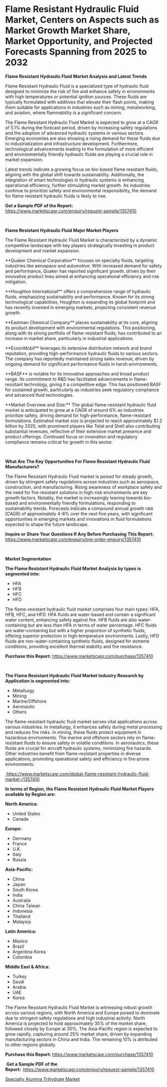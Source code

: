 <p><h1>Flame Resistant Hydraulic Fluid Market, Centers on Aspects such as Market Growth Market Share, Market Opportunity, and Projected Forecasts Spanning from 2025 to 2032</h1></p><p><strong>Flame Resistant Hydraulic Fluid Market Analysis and Latest Trends</strong></p>
<p><p>Flame Resistant Hydraulic Fluid is a specialized type of hydraulic fluid designed to minimize the risk of fire and enhance safety in environments with high temperatures or potential ignition sources. These fluids are typically formulated with additives that elevate their flash points, making them suitable for applications in industries such as mining, metalworking, and aviation, where flammability is a significant concern. </p><p>The Flame Resistant Hydraulic Fluid Market is expected to grow at a CAGR of 5.1% during the forecast period, driven by increasing safety regulations and the adoption of advanced hydraulic systems in various sectors. Emerging economies are also showing a rising demand for these fluids due to industrialization and infrastructure development. Furthermore, technological advancements leading to the formulation of more efficient and environmentally friendly hydraulic fluids are playing a crucial role in market expansion. </p><p>Latest trends indicate a growing focus on bio-based flame resistant fluids, aligning with the global shift towards sustainability. Additionally, the integration of smart technologies in hydraulic systems is enhancing operational efficiency, further stimulating market growth. As industries continue to prioritize safety and environmental responsibility, the demand for flame resistant hydraulic fluids is likely to rise.</p></p>
<p><strong>Get a Sample PDF of the Report:&nbsp;</strong> <a href="https://www.marketscagr.com/enquiry/request-sample/1357410?utm_campaign=1869&utm_medium=2&utm_source=Github&utm_content=ia&utm_term=01022025&utm_id=flame-resistant-hydraulic-fluid">https://www.marketscagr.com/enquiry/request-sample/1357410</a></p>
<p>&nbsp;</p>
<p><strong>Flame Resistant Hydraulic Fluid Major Market Players</strong></p>
<p><p>The Flame Resistant Hydraulic Fluid Market is characterized by a dynamic competitive landscape with key players strategically investing in product development and market expansion. </p><p>**Quaker Chemical Corporation** focuses on specialty fluids, targeting industries like aerospace and automotive. With increased demand for safety and performance, Quaker has reported significant growth, driven by their innovative product lines aimed at enhancing operational efficiency and risk mitigation.</p><p>**Houghton International** offers a comprehensive range of hydraulic fluids, emphasizing sustainability and performance. Known for its strong technological capabilities, Houghton is expanding its global footprint and has recently invested in emerging markets, projecting consistent revenue growth.</p><p>**Eastman Chemical Company** places sustainability at its core, aligning its product development with environmental regulations. This positioning, along with its strong portfolio of flame-resistant fluids, has contributed to an increase in market share, particularly in industrial applications.</p><p>**ExxonMobil** leverages its extensive distribution network and brand reputation, providing high-performance hydraulic fluids to various sectors. The company has reportedly maintained strong sales revenue, driven by ongoing demand for significant performance fluids in harsh environments.</p><p>**BASF** is notable for its innovative approaches and broad product range. Its commitment to R&D has facilitated advancements in flame-resistant technology, giving it a competitive edge. This has positioned BASF for sustained growth, particularly as industries seek regulatory compliance and advanced fluid technologies.</p><p>**Market Overview and Size:** The global flame-resistant hydraulic fluid market is anticipated to grow at a CAGR of around 6% as industries prioritize safety, driving demand for high-performance, flame-resistant formulations. Estimated market size is projected to reach approximately $1.2 billion by 2025, with prominent players like Total and Shell also contributing substantial revenues, reflective of their extensive market presence and product offerings. Continued focus on innovation and regulatory compliance remains critical for growth in this sector.</p></p>
<p>&nbsp;</p>
<p><strong>What Are The Key Opportunities For Flame Resistant Hydraulic Fluid Manufacturers?</strong></p>
<p><p>The Flame Resistant Hydraulic Fluid market is poised for steady growth, driven by stringent safety regulations across industries such as aerospace, construction, and manufacturing. Rising awareness of workplace safety and the need for fire-resistant solutions in high-risk environments are key growth factors. Notably, the market is increasingly leaning towards bio-based and environmentally friendly formulations, responding to sustainability trends. Forecasts indicate a compound annual growth rate (CAGR) of approximately 4-6% over the next five years, with significant opportunities in emerging markets and innovations in fluid formulations expected to shape the future landscape.</p></p>
<p><strong>Inquire or Share Your Questions If Any Before Purchasing This Report:</strong> <a href="https://www.marketscagr.com/enquiry/pre-order-enquiry/1357410?utm_campaign=1869&utm_medium=2&utm_source=Github&utm_content=ia&utm_term=01022025&utm_id=flame-resistant-hydraulic-fluid">https://www.marketscagr.com/enquiry/pre-order-enquiry/1357410</a></p>
<p>&nbsp;</p>
<p><strong>Market Segmentation</strong></p>
<p><strong>The Flame Resistant Hydraulic Fluid Market Analysis by types is segmented into:</strong></p>
<p><ul><li>HFA</li><li>HFB</li><li>HFC</li><li>HFD</li></ul></p>
<p><p>The flame-resistant hydraulic fluid market comprises four main types: HFA, HFB, HFC, and HFD. HFA fluids are water-based and contain a significant water content, enhancing safety against fire. HFB fluids are also water-containing but are less than HFA in terms of water percentage. HFC fluids are water-containing but with a higher proportion of synthetic fluids, offering superior protection in high-temperature environments. Lastly, HFD fluids are non-water-containing synthetic fluids, designed for extreme conditions, providing excellent thermal stability and fire resistance.</p></p>
<p><strong>Purchase this Report:&nbsp;</strong><a href="https://www.marketscagr.com/purchase/1357410?utm_campaign=1869&utm_medium=2&utm_source=Github&utm_content=ia&utm_term=01022025&utm_id=flame-resistant-hydraulic-fluid">https://www.marketscagr.com/purchase/1357410</a></p>
<p>&nbsp;</p>
<p><strong>The Flame Resistant Hydraulic Fluid Market Industry Research by Application is segmented into:</strong></p>
<p><ul><li>Metallurgy</li><li>Mining</li><li>Marine/Offshore</li><li>Aeronautic</li><li>Others</li></ul></p>
<p><p>The flame-resistant hydraulic fluid market serves vital applications across various industries. In metallurgy, it enhances safety during metal processing and reduces fire risks. In mining, these fluids protect equipment in hazardous environments. The marine and offshore sectors rely on flame-resistant fluids to ensure safety in volatile conditions. In aeronautics, these fluids are crucial for aircraft hydraulic systems, minimizing fire hazards. Other industries benefit from flame-resistant properties in diverse applications, promoting operational safety and efficiency in fire-prone environments.</p></p>
<p><a href="https://www.marketscagr.com/global-flame-resistant-hydraulic-fluid-market-r1357410?utm_campaign=1869&utm_medium=2&utm_source=Github&utm_content=ia&utm_term=01022025&utm_id=flame-resistant-hydraulic-fluid">&nbsp;https://www.marketscagr.com/global-flame-resistant-hydraulic-fluid-market-r1357410</a></p>
<p><strong>In terms of Region, the Flame Resistant Hydraulic Fluid Market Players available by Region are:</strong></p>
<p>
    <p> <strong> North America: </strong>
        <ul>
            <li>United States</li>
            <li>Canada</li>
        </ul>
        </p> 
    <p> <strong> Europe: </strong>
        <ul>
            <li>Germany</li>
            <li>France</li>
            <li>U.K.</li>
            <li>Italy</li>
            <li>Russia</li>
        </ul>
        </p> 
    <p> <strong> Asia-Pacific: </strong>
        <ul>
            <li>China</li>
            <li>Japan</li>
            <li>South Korea</li>
            <li>India</li>
            <li>Australia</li>
            <li>China Taiwan</li>
            <li>Indonesia</li>
            <li>Thailand</li>
            <li>Malaysia</li>
        </ul>
        </p> 
    <p> <strong> Latin America: </strong>
        <ul>
            <li>Mexico</li>
            <li>Brazil</li>
            <li>Argentina Korea</li>
            <li>Colombia</li>
        </ul>
        </p> 
    <p> <strong> Middle East & Africa: </strong>
        <ul>
            <li>Turkey</li>
            <li>Saudi</li>
            <li>Arabia</li>
            <li>UAE</li>
            <li>Korea</li>
        </ul>
    </p>
    </p>
<p><p>The Flame Resistant Hydraulic Fluid Market is witnessing robust growth across various regions, with North America and Europe poised to dominate due to stringent safety regulations and high industrial activity. North America is projected to hold approximately 35% of the market share, followed closely by Europe at 30%. The Asia-Pacific region is expected to grow rapidly, capturing around 25% market share, driven by expanding manufacturing sectors in China and India. The remaining 10% is attributed to other regions globally.</p></p>
<p><strong>Purchase this Report: </strong><a href="https://www.marketscagr.com/purchase/1357410?utm_campaign=1869&utm_medium=2&utm_source=Github&utm_content=ia&utm_term=01022025&utm_id=flame-resistant-hydraulic-fluid">https://www.marketscagr.com/purchase/1357410</a></p>
<p>&nbsp;<strong>Get a Sample PDF of the Report:&nbsp;&nbsp;</strong><a href="https://www.marketscagr.com/enquiry/request-sample/1357410?utm_campaign=1869&utm_medium=2&utm_source=Github&utm_content=ia&utm_term=01022025&utm_id=flame-resistant-hydraulic-fluid">https://www.marketscagr.com/enquiry/request-sample/1357410</a></p>
<p><strong></strong></p>
<p><p><a href="https://github.com/provorikovar/Market-Research-Report-List-7/blob/main/specialty-alumina-trihydrate-market.md?utm_campaign=1869&utm_medium=2&utm_source=Github&utm_content=ia&utm_term=01022025&utm_id=flame-resistant-hydraulic-fluid">Specialty Alumina Trihydrate Market</a></p></p>